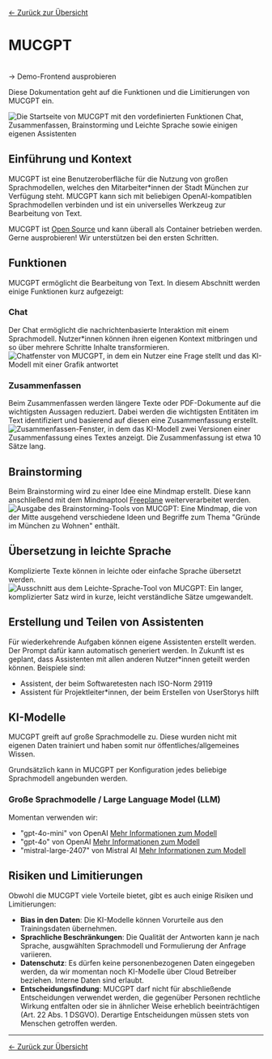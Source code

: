 [<- Zurück zur Übersicht](/ki-systeme/index.md)

# MUCGPT

<br/>
<v-btn href="https://it-at-m.github.io/mucgpt/" target="_blank" variant="tonal" block size="large" rounded="xl">
    -> Demo-Frontend ausprobieren
</v-btn>

Diese Dokumentation geht auf die Funktionen und die Limitierungen von MUCGPT ein.

![Die Startseite von MUCGPT mit den vordefinierten Funktionen Chat, Zusammenfassen, Brainstorming und Leichte Sprache sowie einigen eigenen Assistenten](/img/mucgpt_frontpage.png)

## Einführung und Kontext

MUCGPT ist eine Benutzeroberfläche für die Nutzung von großen Sprachmodellen, welches den Mitarbeiter\*innen der Stadt München zur Verfügung steht. MUCGPT kann sich mit beliebigen OpenAI-kompatiblen Sprachmodellen verbinden und ist ein universelles Werkzeug zur Bearbeitung von Text.

MUCGPT ist [Open Source](https://github.com/it-at-m/mucgpt) und kann überall als Container betrieben werden. Gerne ausprobieren! Wir unterstützen bei den ersten Schritten.

## Funktionen

MUCGPT ermöglicht die Bearbeitung von Text. In diesem Abschnitt werden einige Funktionen kurz aufgezeigt:

### Chat

Der Chat ermöglicht die nachrichtenbasierte Interaktion mit einem Sprachmodell. Nutzer\*innen können ihren eigenen Kontext mitbringen und so über mehrere Schritte Inhalte transformieren.
![Chatfenster von MUCGPT, in dem ein Nutzer eine Frage stellt und das KI-Modell mit einer Grafik antwortet](/img/mucgpt_chat.png)

### Zusammenfassen

Beim Zusammenfassen werden längere Texte oder PDF-Dokumente auf die wichtigsten Aussagen reduziert. Dabei werden die wichtigsten Entitäten im Text identifiziert und basierend auf diesen eine Zusammenfassung erstellt.
![Zusammenfassen-Fenster, in dem das KI-Modell zwei Versionen einer Zusammenfassung eines Textes anzeigt. Die Zusammenfassung ist etwa 10 Sätze lang.](/img/mucgpt_zusammenfassen.png)

## Brainstorming

Beim Brainstorming wird zu einer Idee eine Mindmap erstellt. Diese kann anschließend mit dem Mindmaptool [Freeplane](https://docs.freeplane.org/) weiterverarbeitet werden.
![Ausgabe des Brainstorming-Tools von MUCGPT: Eine Mindmap, die von der Mitte ausgehend verschiedene Ideen und Begriffe zum Thema "Gründe im München zu Wohnen" enthält.](/img/mucgpt_brainstorming.png)

## Übersetzung in leichte Sprache

Komplizierte Texte können in leichte oder einfache Sprache übersetzt werden.
![Ausschnitt aus dem Leichte-Sprache-Tool von MUCGPT: Ein langer, komplizierter Satz wird in kurze, leicht verständliche Sätze umgewandelt.](/img/mucgpt_leichte_sprache.png)

## Erstellung und Teilen von Assistenten

Für wiederkehrende Aufgaben können eigene Assistenten erstellt werden. Der Prompt dafür kann automatisch generiert werden.
In Zukunft ist es geplant, dass Assistenten mit allen anderen Nutzer\*innen geteilt werden können. Beispiele sind:

- Assistent, der beim Softwaretesten nach ISO-Norm 29119
- Assistent für Projektleiter\*innen, der beim Erstellen von UserStorys hilft

## KI-Modelle

MUCGPT greift auf große Sprachmodelle zu. Diese wurden nicht mit eigenen Daten trainiert und haben somit nur öffentliches/allgemeines Wissen.

Grundsätzlich kann in MUCGPT per Konfiguration jedes beliebige Sprachmodell angebunden werden.

### Große Sprachmodelle / Large Language Model (LLM)

Momentan verwenden wir:

- "gpt-4o-mini" von OpenAI
  [Mehr Informationen zum Modell](https://openai.com/index/gpt-4o-mini-advancing-cost-efficient-intelligence/)
- "gpt-4o" von OpenAI [Mehr Informationen zum Modell](https://openai.com/index/gpt-4o-system-card/)
- "mistral-large-2407" von Mistral AI [Mehr Informationen zum Modell](https://mistral.ai/news/mistral-large-2407/)

## Risiken und Limitierungen

Obwohl die MUCGPT viele Vorteile bietet, gibt es auch einige Risiken und Limitierungen:

- **Bias in den Daten**: Die KI-Modelle können Vorurteile aus den Trainingsdaten übernehmen.
- **Sprachliche Beschränkungen**: Die Qualität der Antworten kann je nach Sprache, ausgwählten Sprachmodell und Formulierung der Anfrage variieren.
- **Datenschutz**: Es dürfen keine personenbezogenen Daten eingegeben werden, da wir momentan noch KI-Modelle über Cloud Betreiber beziehen. Interne Daten sind erlaubt.
- **Entscheidungsfindung**: MUCGPT darf nicht für abschließende Entscheidungen verwendet werden, die gegenüber Personen rechtliche Wirkung entfalten oder sie in ähnlicher Weise erheblich beeinträchtigen (Art. 22 Abs. 1 DSGVO). Derartige Entscheidungen müssen stets von Menschen getroffen werden.

---

[<- Zurück zur Übersicht](/ki-systeme/index.md)
